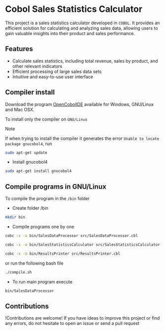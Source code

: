 # Cobol Sales Statistics Calculator

This project is a sales statistics calculator developed in `COBOL`. It provides an efficient solution for calculating and analyzing sales data, allowing users to gain valuable insights into their product and sales performance.

## Features

- Calculate sales statistics, including total revenue, sales by product, and other relevant indicators
- Efficient processing of large sales data sets
- Intuitive and easy-to-use user interface

## Compiler install

Download the program [OpenCobolIDE](https://launchpad.net/cobcide/+download) available for Windows, GNU/Linux and Mac OSX.

To install only the compiler on `GNU/Linux`

> [!NOTE]
> If when trying to install the compiler it generates the error `Unable to locate package gnucobol4`, run
> ```bash
> sudo apt-get update

- Install gnucobol4

```bash
sudo apt-get install gnucobol4
```

## Compile programs in GNU/Linux

To compile the program in the `/bin` folder

- Create folder /bin

```bash
mkdir bin
```

- Compile programs one by one

```bash
cobc -x -o bin/SalesDataProcessor src/SalesDataProcessor.cbl
```
```bash
cobc -x -o bin/SalesStatisticsCalculator src/SalesStatisticsCalculator.cbl
```
```bash
cobc -x -o bin/ResultsPrinter src/ResultsPrinter.cbl
```

or run the following bash file

```bash
./compile.sh
```

- To run main program execute

```bash
bin/SalesDataProcessor
```
## Contributions

!Contributions are welcome! If you have ideas to improve this project or find any errors, do not hesitate to open an issue or send a pull request